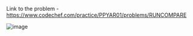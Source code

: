 Link to the problem - https://www.codechef.com/practice/PPYAR01/problems/RUNCOMPARE


![image](https://github.com/Haleshot/Competitive-Programming/assets/57552973/f5d8fbaa-a747-4426-990a-5bccae6bc30c)
